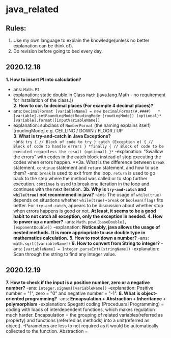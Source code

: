 # java_related
## Rules:
   1. Use my own language to explain the knowledge(unless no better explanation can be think of).
   2. Do revision before going to bed every day.
   
## 2020.12.18
**1. How to insert PI into calculation?**
   - ans: `Math.PI`
   - explanation: static double in Class `Math` (java.lang.Math - no requirement for installation of the class.))  
**2. How to cor. to decimal places (For example 4 decimal places)?**
   - ans: `DecimalFormat [variableName] = new DecimalFormat(#.####)  
          *[variable].setRoundingMode(RoudingMode [roudingMode]) (optional)*  
          [variable].format([inputVariableName])`
   - explanation: subclass of `NumberFormat` (the naming explains itself)  
                   [roudingMode] e.g. CEILLING / DOWN / FLOOR / UP  
**3. What is try-and-catch in Java Exceptions?**  
     -ans: `try {
           // Block of code to try
           } catch (Exception e) {
           // Block of code to handle errors
           } *finally {
           // Block of code to be executed regardless the result (optional)
           }*`
     -explanation: "Swallow the errors" with codes in the catch block instead of stop executing the codes when errors happen.
**3a. What is the difference between `break` statement, `continue` statement and `return` statement, and how to use them?
      -ans: `break` is used to exit from the loop.
            `return` is used to go back to the step where the method was called or to stop further execution.
            `continue` is used to break one iteration in the loop and continues with the next iteration.
**3b. Why is `try-and-catch` and `while(true)` not recommened in java?**
      -ans: The usage of `while(true)` depends on situations whether `while(true)`+`break` or `boolean(flag)` fits better.
            For `try-and-catch`, appears to be discussion about whether stop when errors happens is good or not.
            **At least, it seems to be a good habit to not catch all exception, only the exception in needed.**
**4. How to power up a number?**
     -ans: `Math.pow([baseDouble], [exponentDouble])`
     -explanation: **Noticeably, java allows the usage of nested methods.**
                   **It is more appriopriate to use double type in mathematics calculation.**
**5. How to root down a number?**
     -ans: `math.sqrt([variableName])`
**6. How to convert from String to integer?**
     -ans: `[variableName] = Integer.parseInt([stringName])`
     -explanation: Scan through the string to find any integer value.


## 2020.12.19
**7. How to check if the input is a positive number, zero or a negative number?**
     -ans: `Integer.signum([variableName])`
     -explanation: Positive number = "1", zero = "0" and negative number = "-1".
**8. What is object-oriented programming?**
     -ans: **Encapsulation + Abstraction + Inheritance + polymorphism**
     -explanation: Spegatti coding (Proceduaral Programming) = coding with loads of interdependent functions, which makes regulation much harder.
                   Encapsulation = the grouping of related variables(referred as property) and functions (referred as methods) into a unit(referred as object).
                   -Parameters are less to not required as it would be automatically collected to the function.
                   Abstraction = 
           
     
     
